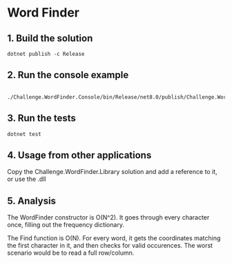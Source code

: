 # Word Finder
## 1. Build the solution
```
dotnet publish -c Release
```

## 2. Run the console example
```
 ./Challenge.WordFinder.Console/bin/Release/net8.0/publish/Challenge.WordFinder.Console.exe
 ```

 ## 3. Run the tests
 ```
dotnet test
```

## 4. Usage from other applications
Copy the Challenge.WordFinder.Library solution and add a reference to it, or use the .dll

## 5. Analysis
The WordFinder constructor is O(N^2). It goes through every character once, filling out the frequency dictionary.


The Find function is O(N). For every word, it gets the coordinates matching the first character in it, and then checks for valid occurences. The worst scenario would be to read a full row/column.